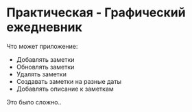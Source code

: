 # Практическая - Графический ежедневник 

Что может приложение:
- Добавлять заметки
- Обновлять заметки
- Удалять заметки
- Создавать заметки на разные даты
- Добавлять описание к заметкам

Это было сложно..


